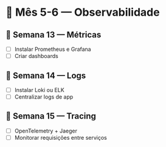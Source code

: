 # 👀 Mês 5-6 — Observabilidade

## 📅 Semana 13 — Métricas
- [ ] Instalar Prometheus e Grafana
- [ ] Criar dashboards

## 📅 Semana 14 — Logs
- [ ] Instalar Loki ou ELK
- [ ] Centralizar logs de app

## 📅 Semana 15 — Tracing
- [ ] OpenTelemetry + Jaeger
- [ ] Monitorar requisições entre serviços
